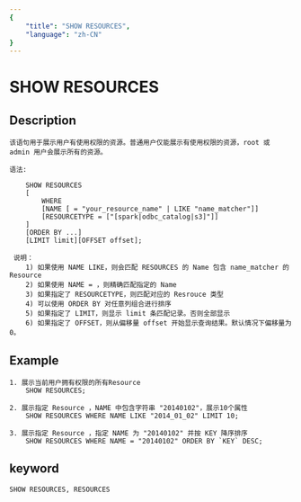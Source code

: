 ```yaml
---
{
    "title": "SHOW RESOURCES",
    "language": "zh-CN"
}
---
```


<!-- 
Licensed to the Apache Software Foundation (ASF) under one
or more contributor license agreements.  See the NOTICE file
distributed with this work for additional information
regarding copyright ownership.  The ASF licenses this file
to you under the Apache License, Version 2.0 (the
"License"); you may not use this file except in compliance
with the License.  You may obtain a copy of the License at

  http://www.apache.org/licenses/LICENSE-2.0

Unless required by applicable law or agreed to in writing,
software distributed under the License is distributed on an
"AS IS" BASIS, WITHOUT WARRANTIES OR CONDITIONS OF ANY
KIND, either express or implied.  See the License for the
specific language governing permissions and limitations
under the License.
-->

# SHOW RESOURCES

## Description

    该语句用于展示用户有使用权限的资源。普通用户仅能展示有使用权限的资源，root 或 admin 用户会展示所有的资源。
    
    语法:
    
        SHOW RESOURCES
        [
            WHERE 
            [NAME [ = "your_resource_name" | LIKE "name_matcher"]]
            [RESOURCETYPE = ["[spark|odbc_catalog|s3]"]]
        ]
        [ORDER BY ...]
        [LIMIT limit][OFFSET offset];
        
     说明：
        1) 如果使用 NAME LIKE，则会匹配 RESOURCES 的 Name 包含 name_matcher 的 Resource
        2) 如果使用 NAME = ，则精确匹配指定的 Name
        3) 如果指定了 RESOURCETYPE，则匹配对应的 Resrouce 类型
        4) 可以使用 ORDER BY 对任意列组合进行排序
        5) 如果指定了 LIMIT，则显示 limit 条匹配记录。否则全部显示
        6) 如果指定了 OFFSET，则从偏移量 offset 开始显示查询结果。默认情况下偏移量为 0。

## Example

    1. 展示当前用户拥有权限的所有Resource
        SHOW RESOURCES;
    
    2. 展示指定 Resource ，NAME 中包含字符串 "20140102"，展示10个属性
        SHOW RESOURCES WHERE NAME LIKE "2014_01_02" LIMIT 10;
        
    3. 展示指定 Resource ，指定 NAME 为 "20140102" 并按 KEY 降序排序
        SHOW RESOURCES WHERE NAME = "20140102" ORDER BY `KEY` DESC;


## keyword

    SHOW RESOURCES, RESOURCES
